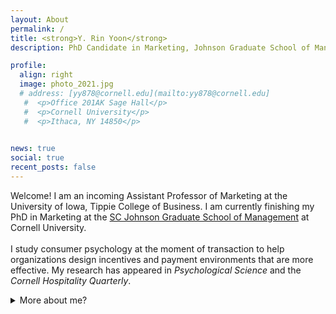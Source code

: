 ```yaml
---
layout: About
permalink: /
title: <strong>Y. Rin Yoon</strong>
description: PhD Candidate in Marketing, Johnson Graduate School of Management, Cornell University

profile:
  align: right
  image: photo_2021.jpg
  # address: [yy878@cornell.edu](mailto:yy878@cornell.edu]
   #  <p>Office 201AK Sage Hall</p>
   #  <p>Cornell University</p>
   #  <p>Ithaca, NY 14850</p>
     

news: true
social: true
recent_posts: false
---
```


Welcome! I am an incoming Assistant Professor of Marketing at the University of Iowa, Tippie College of Business. I am currently finishing my PhD in Marketing at the [SC Johnson Graduate School of Management](https://www.johnson.cornell.edu/programs/phd-program/current-students/yy878/) at Cornell University.
<br><br>
I study consumer psychology at the moment of transaction to help organizations design incentives and payment environments that are more effective. My research has appeared in <i>Psychological Science</i> and the <i>Cornell Hospitality Quarterly</i>.

<details>
    <summary>More about me?</summary>
Before joining academia, I worked in consulting at Pfizer and Hyundai Motor Company HQs. I have also hosted and produced a local <a href="https://archive.org/embed/kerouac_201704?start=1307" target="_blank" rel="noopener noreferrer">radio show</a> in Korea (which flew far under the radar), where I had a blast monologuing on my favorite topics, such as behavioral economics, social psychology, and experimental philosophy.<br><br>
  
I earned a bachelor's degree in Communication Studies with a minor in Statistics from UCLA, graduating with college and departmental honors. I also received a master's degree in Marketing from Korea University Business School, graduating with the highest distinction.
</details> <br>

<!-- While my old blog is currently closed, previously uploaded posts can be found [here]({{ site.baseurl }}{% link blog/index.html %}). -->
